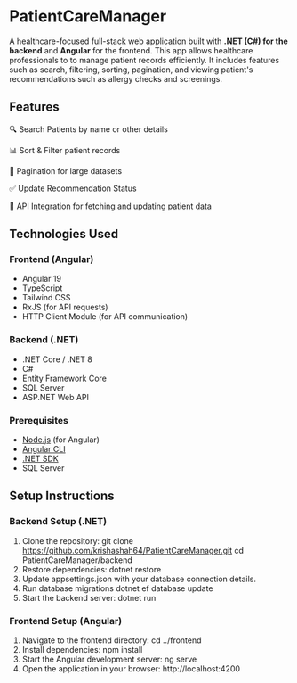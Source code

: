 # PatientCareManager
A healthcare-focused full-stack web application built with **.NET (C#) for the backend** and **Angular** for the frontend. This app allows healthcare professionals to to manage patient records efficiently. It includes features such as search, filtering, sorting, pagination, and viewing patient's recommendations such as allergy checks and screenings.

## Features

🔍 Search Patients by name or other details

📊 Sort & Filter patient records

📑 Pagination for large datasets

✅ Update Recommendation Status

🔄 API Integration for fetching and updating patient data



## Technologies Used

### **Frontend (Angular)**
- Angular 19
- TypeScript
- Tailwind CSS
- RxJS (for API requests)
- HTTP Client Module (for API communication)

### **Backend (.NET)**
- .NET Core / .NET 8
- C#
- Entity Framework Core
- SQL Server 
- ASP.NET Web API



### **Prerequisites**

- [Node.js](https://nodejs.org/) (for Angular)
- [Angular CLI](https://angular.io/cli)  
- [.NET SDK](https://dotnet.microsoft.com/download)
- SQL Server



## Setup Instructions

### **Backend Setup (.NET)**
1. Clone the repository:
   git clone https://github.com/krishashah64/PatientCareManager.git
      cd PatientCareManager/backend
3. Restore dependencies:
       dotnet restore
4. Update appsettings.json with your database connection details.
5. Run database migrations
      dotnet ef database update
6. Start the backend server:
      dotnet run

### **Frontend Setup (Angular)**
1. Navigate to the frontend directory:
    cd ../frontend
2. Install dependencies:
    npm install
3. Start the Angular development server:
    ng serve
4. Open the application in your browser:
    http://localhost:4200


